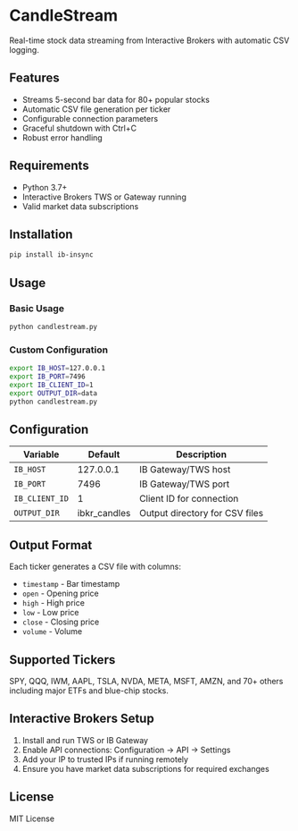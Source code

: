 # CandleStream

Real-time stock data streaming from Interactive Brokers with automatic CSV logging.

## Features

- Streams 5-second bar data for 80+ popular stocks
- Automatic CSV file generation per ticker
- Configurable connection parameters
- Graceful shutdown with Ctrl+C
- Robust error handling

## Requirements

- Python 3.7+
- Interactive Brokers TWS or Gateway running
- Valid market data subscriptions

## Installation

```bash
pip install ib-insync
```

## Usage

### Basic Usage
```bash
python candlestream.py
```

### Custom Configuration
```bash
export IB_HOST=127.0.0.1
export IB_PORT=7496
export IB_CLIENT_ID=1
export OUTPUT_DIR=data
python candlestream.py
```

## Configuration

| Variable | Default | Description |
|----------|---------|-------------|
| `IB_HOST` | 127.0.0.1 | IB Gateway/TWS host |
| `IB_PORT` | 7496 | IB Gateway/TWS port |
| `IB_CLIENT_ID` | 1 | Client ID for connection |
| `OUTPUT_DIR` | ibkr_candles | Output directory for CSV files |

## Output Format

Each ticker generates a CSV file with columns:
- `timestamp` - Bar timestamp
- `open` - Opening price
- `high` - High price
- `low` - Low price
- `close` - Closing price
- `volume` - Volume

## Supported Tickers

SPY, QQQ, IWM, AAPL, TSLA, NVDA, META, MSFT, AMZN, and 70+ others including major ETFs and blue-chip stocks.

## Interactive Brokers Setup

1. Install and run TWS or IB Gateway
2. Enable API connections: Configuration → API → Settings
3. Add your IP to trusted IPs if running remotely
4. Ensure you have market data subscriptions for required exchanges

## License

MIT License
